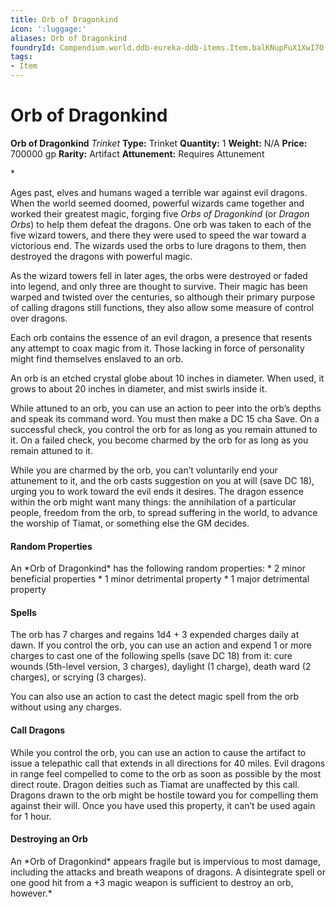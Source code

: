 ```yaml
---
title: Orb of Dragonkind
icon: ':luggage:'
aliases: Orb of Dragonkind
foundryId: Compendium.world.ddb-eureka-ddb-items.Item.balKNupFuX1XwI7O
tags:
- Item
---
```


# Orb of Dragonkind

**Orb of Dragonkind**
_Trinket_
**Type:** Trinket
**Quantity:** 1
**Weight:** N/A
**Price:** 700000 gp
**Rarity:** Artifact
**Attunement:** Requires Attunement

*<p>Ages past, elves and humans waged a terrible war against evil dragons. When the world seemed doomed, powerful wizards came together and worked their greatest magic, forging five *Orbs of Dragonkind* (or *Dragon Orbs*) to help them defeat the dragons. One orb was taken to each of the five wizard towers, and there they were used to speed the war toward a victorious end. The wizards used the orbs to lure dragons to them, then destroyed the dragons with powerful magic.

As the wizard towers fell in later ages, the orbs were destroyed or faded into legend, and only three are thought to survive. Their magic has been warped and twisted over the centuries, so although their primary purpose of calling dragons still functions, they also allow some measure of control over dragons.

Each orb contains the essence of an evil dragon, a presence that resents any attempt to coax magic from it. Those lacking in force of personality might find themselves enslaved to an orb.

An orb is an etched crystal globe about 10 inches in diameter. When used, it grows to about 20 inches in diameter, and mist swirls inside it.

While attuned to an orb, you can use an action to peer into the orb’s depths and speak its command word. You must then make a DC 15 cha Save. On a successful check, you control the orb for as long as you remain attuned to it. On a failed check, you become charmed by the orb for as long as you remain attuned to it.

While you are charmed by the orb, you can’t voluntarily end your attunement to it, and the orb casts suggestion on you at will (save DC 18), urging you to work toward the evil ends it desires. The dragon essence within the orb might want many things: the annihilation of a particular people, freedom from the orb, to spread suffering in the world, to advance the worship of Tiamat, or something else the GM decides.</p>
<h4>Random Properties</h4>
An *Orb of Dragonkind* has the following random properties:
* 2 minor beneficial properties
* 1 minor detrimental property
* 1 major detrimental property

<h4>Spells</h4>
<p>The orb has 7 charges and regains 1d4 + 3 expended charges daily at dawn. If you control the orb, you can use an action and expend 1 or more charges to cast one of the following spells (save DC 18) from it: cure wounds (5th-level version, 3 charges), daylight (1 charge), death ward (2 charges), or scrying (3 charges).

You can also use an action to cast the detect magic spell from the orb without using any charges.</p>
<h4>Call Dragons</h4>
While you control the orb, you can use an action to cause the artifact to issue a telepathic call that extends in all directions for 40 miles. Evil dragons in range feel compelled to come to the orb as soon as possible by the most direct route. Dragon deities such as Tiamat are unaffected by this call. Dragons drawn to the orb might be hostile toward you for compelling them against their will. Once you have used this property, it can’t be used again for 1 hour.
<h4>Destroying an Orb</h4>
An *Orb of Dragonkind* appears fragile but is impervious to most damage, including the attacks and breath weapons of dragons. A disintegrate spell or one good hit from a +3 magic weapon is sufficient to destroy an orb, however.*